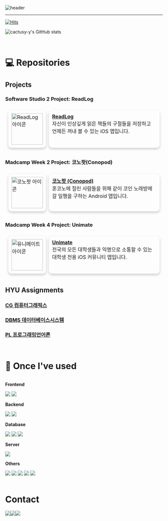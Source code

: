 ![header](https://capsule-render.vercel.app/api?type=waving&color=gradient&height=300&section=header&text=Seokwon%27s%20Github&fontSize=80&animation=fadeIn&fontAlignY=38&desc=Welcome%20to%20my%20Github%20Page&descAlignY=51&descAlign=62)

<div align="left">

-------
[![Hits](https://hits.seeyoufarm.com/api/count/incr/badge.svg?url=https%3A%2F%2Fgithub.com%2Fcactus-y%2Fhit-counter&count_bg=%2379C83D&title_bg=%23555555&icon=&icon_color=%23E7E7E7&title=GITHUB&edge_flat=false)](https://hits.seeyoufarm.com)

![cactusy-y's GitHub stats](https://github-readme-stats.vercel.app/api?username=cactus-y&show_icons=true&theme=radical)
 
<br>

# 💻 Repositories
## Projects
### Software Studio 2 Project: ReadLog
<table style="border-collapse: separate; border-spacing: 10px;">
  <tr>
    <td valign="top" style="border-radius: 10px; box-shadow: 0 4px 8px 0 rgba(0, 0, 0, 0.2); padding: 10px;">
      <img src="https://github.com/cactus-y/cactus-y/assets/55349972/fb975b63-6cb1-4914-829a-690408892677" alt="ReadLog 아이콘" width="100"/>
    </td>
    <td valign="top" style="border-radius: 10px; box-shadow: 0 4px 8px 0 rgba(0, 0, 0, 0.2); padding: 10px;">
      <strong><a href="https://github.com/cactus-y/ReadLog">ReadLog</a></strong><br>
      자신이 인상깊게 읽은 책들의 구절들을 저장하고 언제든 꺼내 볼 수 있는 iOS 앱입니다.
    </td>
  </tr>
</table>

### Madcamp Week 2 Project: 코노팟(Conopod)
<table style="border-collapse: separate; border-spacing: 10px;">
  <tr>
    <td valign="top" style="border-radius: 10px; box-shadow: 0 4px 8px 0 rgba(0, 0, 0, 0.2); padding: 10px;">
      <img src="https://github.com/cactus-y/cactus-y/assets/55349972/3ffaa9f3-7b46-4a1f-a2aa-907349933600" alt="코노팟 아이콘" width="100"/>
    </td>
    <td valign="top" style="border-radius: 10px; box-shadow: 0 4px 8px 0 rgba(0, 0, 0, 0.2); padding: 10px;">
      <strong><a href="https://github.com/cactus-y/madcamp_week2_front">코노팟 (Conopod)</a></strong><br>
      혼코노에 질린 사람들을 위해 같이 코인 노래방에 갈 일행을 구하는 Android 앱입니다.
      <br>
    </td>
  </tr>
</table>

### Madcamp Week 4 Project: Unimate
<table style="border-collapse: separate; border-spacing: 10px;">
  <tr>
    <td valign="top" style="border-radius: 10px; box-shadow: 0 4px 8px 0 rgba(0, 0, 0, 0.2); padding: 10px;">
      <img src="https://github.com/cactus-y/cactus-y/assets/55349972/8c1d85ea-32e3-452d-88df-f46ec7a803c3" alt="유니메이트 아이콘" width="100"/>
    </td>
    <td valign="top" style="border-radius: 10px; box-shadow: 0 4px 8px 0 rgba(0, 0, 0, 0.2); padding: 10px;">
      <strong><a href="https://github.com/cactus-y/Unimate_front">Unimate</a></strong><br>
      전국의 모든 대학생들과 익명으로 소통할 수 있는 대학생 전용 iOS 커뮤니티 앱입니다.
    </td>
  </tr>
</table>

## HYU Assignments
### [CG 컴퓨터그래픽스](https://github.com/cactus-y/ComputerGraphics)
### [DBMS 데이터베이스시스템](https://github.com/cactus-y/db_assignment)
### [PL 프로그래밍언어론](https://github.com/cactus-y/ProgrammingLanguage)
<br>
    
# 🔨 Once I've used
<div style="display:flex; flex-direction:column;">
    <!-- Frontend -->
    <p><strong>Frontend</strong></p>
    <div>
        <img src="https://img.shields.io/badge/swift-F05138?style=for-the-badge&logo=swift&logoColor=white">
        <img src="https://img.shields.io/badge/kotlin-7F52FF?style=for-the-badge&logo=kotlin&logoColor=white">
    </div>
    <!-- Backend -->
    <p><strong>Backend</strong></p>
    <div>
        <img src="https://img.shields.io/badge/Node.js-339933?style=for-the-badge&logo=nodedotjs&logoColor=white"> 
        <img src="https://img.shields.io/badge/django-092E20?style=for-the-badge&logo=django&logoColor=white"> 
    </div>
    <!-- Database -->
    <p><strong>Database</strong></p>
    <div>
        <img src="https://img.shields.io/badge/mongodb-47A248?style=for-the-badge&logo=mongodb&logoColor=white"> 
        <img src="https://img.shields.io/badge/firebase-FFCA28?style=for-the-badge&logo=firebase&logoColor=white">
        <img src="https://img.shields.io/badge/postgresql-4169E1?style=for-the-badge&logo=postgresql&logoColor=white"> 
    </div>
    <!-- Server -->
    <p><strong>Server</strong></p>
    <div>
        <img src="https://img.shields.io/badge/linux-FCC624?style=for-the-badge&logo=linux&logoColor=black"> 
    </div> 
    <!-- Others -->
    <p><strong>Others</strong></p>
    <div>
        <img src="https://img.shields.io/badge/Xcode-147EFB?style=flat-square&logo=xcode&logoColor=white">
        <img src="https://img.shields.io/badge/Andoid Studio-3DDC84?style=flat-square&logo=android studio&logoColor=white">
        <img src="https://img.shields.io/badge/python-3776AB?style=flat-square&logo=python&logoColor=white"> 
        <img src="https://img.shields.io/badge/C++-00599C?style=flat-square&logo=cplusplus&logoColor=white"> 
        <img src="https://img.shields.io/badge/C-A8B9CC?style=flat-square&logo=c&logoColor=white"> 
</div><br>

# Contact
<div style="display:flex; flex-direction:row; align-items:flex-start;">
    <a href="mailto:youseokwon1667@gmail.com">
        <img src="https://img.shields.io/badge/Gmail-EA4335?style=for-the-badge&logo=Gmail&logoColor=white">
    </a>
    <a href="https://open.kakao.com/o/stUaiHR">
        <img src="https://img.shields.io/badge/KakaoTalk-FFCD00?style=for-the-badge&logoColor=black&logo=KakaoTalk"> 
    </a>
    <a href="https://www.instagram.com/cactus_you">
        <img src="https://img.shields.io/badge/Instagram-E4405F?style=for-the-badge&logo=Instagram&logoColor=white"> 
    </a>
</div><br>
</div>
